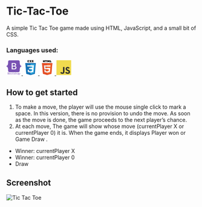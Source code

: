# Tic-Tac-Toe
A simple Tic Tac Toe game made using HTML, JavaScript, and a small bit of CSS. 

<h3 align="left">Languages used:</h3>
<p align="left"> <a href="https://getbootstrap.com" target="_blank" rel="noreferrer"> 
<img src="https://raw.githubusercontent.com/devicons/devicon/master/icons/bootstrap/bootstrap-plain-wordmark.svg" alt="bootstrap" width="40" height="40"/> </a> 
<a href="https://www.w3schools.com/css/" target="_blank" rel="noreferrer"> 
<img src="https://raw.githubusercontent.com/devicons/devicon/master/icons/css3/css3-original-wordmark.svg" alt="css3" width="40" height="40"/> </a> 
<a href="https://www.w3.org/html/" target="_blank" rel="noreferrer"> <img src="https://raw.githubusercontent.com/devicons/devicon/master/icons/html5/html5-original-wordmark.svg" alt="html5" width="40" height="40"/> </a> 
<a href="https://developer.mozilla.org/en-US/docs/Web/JavaScript" target="_blank" rel="noreferrer"> 
<img src="https://raw.githubusercontent.com/devicons/devicon/master/icons/javascript/javascript-original.svg" alt="javascript" width="40" height="40"/> </a> </p>

## How to get started

1.  To make a move, the player will use the mouse single click to mark a space. In this version, there is no provision to undo the move. As soon as the move is done, the game proceeds to the next player’s chance.
1.  At each move, The game will show whose move (currentPlayer X or currentPlayer 0) it is. When the game ends, it displays Player won or Game Draw .
  - Winner: currentPlayer X
  - Winner: currentPlayer 0
  - Draw

## Screenshot
![Tic Tac Toe](https://user-images.githubusercontent.com/83352826/157870327-42d49316-bf0e-44af-804c-94feee0fdec9.PNG)
